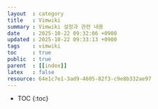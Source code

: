 ```yaml
---
layout  : category
title   : Vimwiki
summary : Vimwiki 설정과 관련 내용
date    : 2025-10-22 09:32:06 +0900
updated : 2025-10-22 09:33:13 +0900
tags    : vimwiki
toc     : true
public  : true
parent  : [[index]]
latex   : false
resource: 64e1c7e1-3ad9-4605-82f3-c9e8b332ae97
---
```

* TOC
{:toc}

